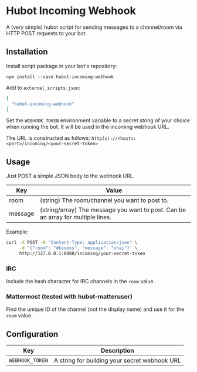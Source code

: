 # Hubot Incoming Webhook

A (very simple) hubot script for sending messages to a channel/room via HTTP
POST requests to your bot.

## Installation

Install script package in your bot's repository:

    npm install --save hubot-incoming-webhook

Add to `external_scripts.json`:

```json
[
  "hubot-incoming-webhook"
]
```

Set the `WEBHOOK_TOKEN` environment variable to a secret string of your choice
when running the bot. It will be used in the incoming webhook URL.

The URL is constructed as follows: `http(s)://<host>:<port>/incoming/<your-secret-token>`

## Usage

Just POST a simple JSON body to the webhook URL.

| Key | Value |
| --- | ----- |
| room | (string) The room/channel you want to post to. |
| message | (string/array) The message you want to post. Can be an array for multiple lines. |

Example:

```sh
curl -X POST -H "Content-Type: application/json" \
     -d '{"room": "#kosmos", "message": "ohai"}' \
     http://127.0.0.1:8080/incoming/your-secret-token
```

### IRC

Include the hash character for IRC channels in the `room` value.

### Mattermost (tested with hubot-matteruser)

Find the unique ID of the channel (not the display name) and use it for the `room` value.

## Configuration

| Key | Description |
| --- | ----------- |
| `WEBHOOK_TOKEN` | A string for building your secret webhook URL
